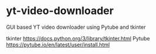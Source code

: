 # yt-video-downloader
GUI based YT video downloader using Pytube and tkinter

tkinter https://docs.python.org/3/library/tkinter.html
Pytube https://pytube.io/en/latest/user/install.html
